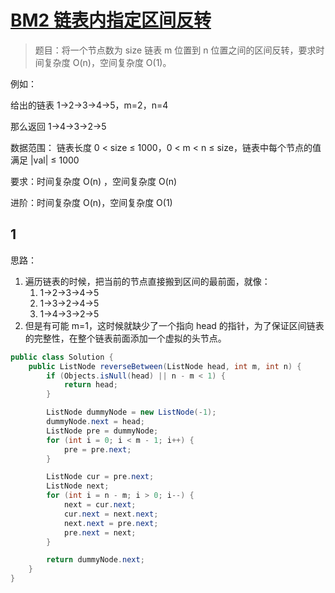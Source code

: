 # [BM2 链表内指定区间反转](https://www.nowcoder.com/practice/b58434e200a648c589ca2063f1faf58c)

> 题目：将一个节点数为 size 链表 m 位置到 n 位置之间的区间反转，要求时间复杂度 O(n)，空间复杂度 O(1)。

例如：

给出的链表 1->2->3->4->5，m=2，n=4

那么返回 1->4->3->2->5

数据范围： 链表长度 0 < size ≤ 1000，0 < m < n ≤ size，链表中每个节点的值满足 |val| ≤ 1000

要求：时间复杂度 O(n) ，空间复杂度 O(n)

进阶：时间复杂度 O(n)，空间复杂度 O(1)

## 1

思路：

1. 遍历链表的时候，把当前的节点直接搬到区间的最前面，就像：
    1. 1->2->3->4->5
    2. 1->3->2->4->5
    3. 1->4->3->2->5
2. 但是有可能 m=1，这时候就缺少了一个指向 head 的指针，为了保证区间链表的完整性，在整个链表前面添加一个虚拟的头节点。

```java
public class Solution {
    public ListNode reverseBetween(ListNode head, int m, int n) {
        if (Objects.isNull(head) || n - m < 1) {
            return head;
        }

        ListNode dummyNode = new ListNode(-1);
        dummyNode.next = head;
        ListNode pre = dummyNode;
        for (int i = 0; i < m - 1; i++) {
            pre = pre.next;
        }

        ListNode cur = pre.next;
        ListNode next;
        for (int i = n - m; i > 0; i--) {
            next = cur.next;
            cur.next = next.next;
            next.next = pre.next;
            pre.next = next;
        }

        return dummyNode.next;
    }
}
```

